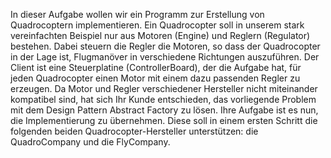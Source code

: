 In dieser Aufgabe wollen wir ein Programm zur Erstellung von Quadrocoptern implementieren. Ein Quadrocopter soll in unserem stark vereinfachten Beispiel nur aus Motoren (Engine) und Reglern (Regulator) bestehen. Dabei steuern die Regler die Motoren, so dass der Quadrocopter in der Lage ist, Flugmanöver in verschiedene Richtungen auszuführen. Der Client ist eine Steuerplatine (ControllerBoard), der die Aufgabe hat, für jeden Quadrocopter einen Motor mit einem dazu passenden Regler zu erzeugen.
Da Motor und Regler verschiedener Hersteller nicht miteinander kompatibel sind, hat sich Ihr Kunde entschieden, das vorliegende Problem mit dem Design Pattern Abstract Factory zu lösen.
Ihre Aufgabe ist es nun, die Implementierung zu übernehmen. Diese soll in einem ersten Schritt die folgenden beiden Quadrocopter-Hersteller unterstützen: die QuadroCompany und die FlyCompany.

